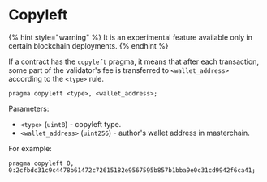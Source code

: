 # Copyleft

{% hint style="warning" %}
It is an experimental feature available only in certain blockchain deployments.
{% endhint %}

If a contract has the `copyleft` pragma, it means that after each transaction, some part of the validator's fee is transferred to `<wallet_address>` according to the `<type>` rule.

```solidity
pragma copyleft <type>, <wallet_address>; 
```

Parameters:

* `<type>` (`uint8`) - copyleft type.
* `<wallet_address>` (`uint256`) - author's wallet address in masterchain.

For example:

```solidity
pragma copyleft 0, 0:2cfbdc31c9c4478b61472c72615182e9567595b857b1bba9e0c31cd9942f6ca41;
```
